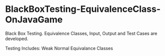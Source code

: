 # BlackBoxTesting-EquivalenceClass-OnJavaGame
Black Box Testing. Equivalence Classes, Input, Output and Test Cases are developed.

Testing Includes:
Weak Normal Equivalance Classes
